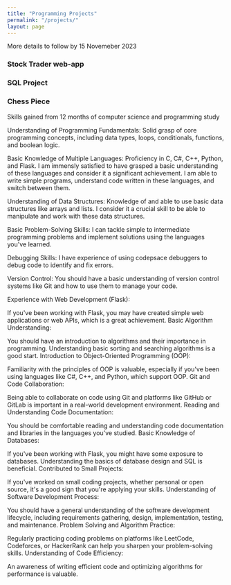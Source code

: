 ```yaml
---
title: "Programming Projects"
permalink: "/projects/"
layout: page
---
```


More details to follow by 15 Novemeber 2023

### Stock Trader web-app

  
### SQL Project
  
  
### Chess Piece 


Skills gained from 12 months of computer science and programming study

Understanding of Programming Fundamentals:
Solid grasp of core programming concepts, including data types, loops, conditionals, functions, and boolean logic.    

Basic Knowledge of Multiple Languages:
Proficiency in C, C#, C++, Python, and Flask. I am immensly satisfied to have grasped a basic understanding of these languages and consider it a significant achievement. I am able to write simple programs, understand code written in these languages, and switch between them.   
  
Understanding of Data Structures:
Knowledge of and able to use basic data structures like arrays and lists. I consider it a crucial skill to be able to manipulate and work with these data structures.  

Basic Problem-Solving Skills:
I can tackle simple to intermediate programming problems and implement solutions using the languages you've learned.

Debugging Skills:
I have experience of using codepsace debuggers to debug code to identify and fix errors.

Version Control:
You should have a basic understanding of version control systems like Git and how to use them to manage your code.


Experience with Web Development (Flask):

If you've been working with Flask, you may have created simple web applications or web APIs, which is a great achievement.
Basic Algorithm Understanding:

You should have an introduction to algorithms and their importance in programming. Understanding basic sorting and searching algorithms is a good start.
Introduction to Object-Oriented Programming (OOP):

Familiarity with the principles of OOP is valuable, especially if you've been using languages like C#, C++, and Python, which support OOP.
Git and Code Collaboration:

Being able to collaborate on code using Git and platforms like GitHub or GitLab is important in a real-world development environment.
Reading and Understanding Code Documentation:

You should be comfortable reading and understanding code documentation and libraries in the languages you've studied.
Basic Knowledge of Databases:

If you've been working with Flask, you might have some exposure to databases. Understanding the basics of database design and SQL is beneficial.
Contributed to Small Projects:

If you've worked on small coding projects, whether personal or open source, it's a good sign that you're applying your skills.
Understanding of Software Development Process:

You should have a general understanding of the software development lifecycle, including requirements gathering, design, implementation, testing, and maintenance.
Problem Solving and Algorithm Practice:

Regularly practicing coding problems on platforms like LeetCode, Codeforces, or HackerRank can help you sharpen your problem-solving skills.
Understanding of Code Efficiency:

An awareness of writing efficient code and optimizing algorithms for performance is valuable.
